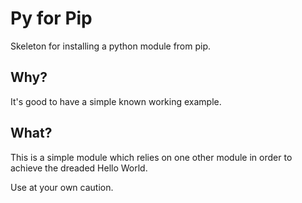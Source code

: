 # Py for Pip
Skeleton for installing a python module from pip.
## Why?
It's good to have a simple known working example.
## What?
This is a simple module which relies on one other module in order to
achieve the dreaded Hello World.

Use at your own caution.
